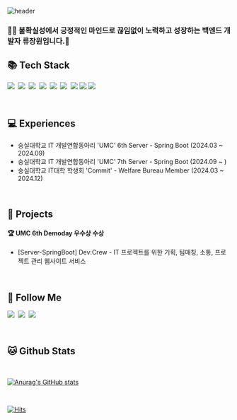 <div align="left">

![header](https://capsule-render.vercel.app/api?type=waving&color=gradient&height=210&section=header&text=JangWon%20Ryu&fontColor=000000&fontSize=70&fontAlign=50&fontAlignY=32&desc=%20&descSize=25&descAlign=75&descAlignY=55)

### 👨‍💻 불확실성에서 긍정적인 마인드로 끊임없이 노력하고 성장하는 백엔드 개발자 류장원입니다.👋

     
## 📚 Tech Stack 
<p align="left">
  <img src="https://img.shields.io/badge/Java-007396?style=flat-square&logo=Conda-Forge&logoColor=white"/>&nbsp;
  <img src="https://img.shields.io/badge/Spring-6DB33F?style=flat-square&logo=Spring&logoColor=white"/>&nbsp;
  <img src="https://img.shields.io/badge/SpringBoot-6DB33F?style=flat-square&logo=SpringBoot&logoColor=white"/>&nbsp;
  <img src="https://img.shields.io/badge/C-00599C?style=flat-square&logo=c%2B%2B&logoColor=white"/>&nbsp;
  <img src="https://img.shields.io/badge/Python-3776AB?style=flat-square&logo=Python&logoColor=white"/>&nbsp;
  <img src="https://img.shields.io/badge/Postman-FF6C37?style=flat-square&logo=Postman&logoColor=white"/>&nbsp;
  <img src="https://img.shields.io/badge/Swagger-85EA2D?style=flat-square&logo=swagger&logoColor=white"/>
  <img src="https://img.shields.io/badge/Amazon EC2-FF9900?style=flat-square&logo=Amazon EC2&logoColor=white"/>
  <img src="https://img.shields.io/badge/Amazon S3-569A31?style=flat-square&logo=Amazon S3&logoColor=white"/>
</p>

<br>

## 💻 Experiences
- 숭실대학교 IT 개발연합동아리 'UMC' 6th Server - Spring Boot (2024.03 ~ 2024.09)
- 숭실대학교 IT 개발연합동아리 'UMC' 7th Server - Spring Boot (2024.09 ~ )
- 숭실대학교 IT대학 학생회 'Commit' - Welfare Bureau Member (2024.03 ~ 2024.12)

 
<br>

## 💫 Projects
#### 🏆 UMC 6th Demoday 우수상 수상
- [Server-SpringBoot] Dev:Crew - IT 프로젝트를 위한 기획, 팀매칭, 소통, 프로젝트 관리 웹사이트 서비스



<br>

## 🔎 Follow Me 
<p align="left">
  <a href="https://velog.io/@jangwon/posts"><img src="https://img.shields.io/badge/Velog-20C997?style=flat-square&logo=Velog&logoColor=white"></a>&nbsp
  <a href="https://eggplant-rain-8d0.notion.site/1dd29143b8f9437183bac78cd7a9c1c9?pvs=74"><img src="https://img.shields.io/badge/Portfolio-000000?style=flat-square&logo=Notion&logoColor=white"/></a>&nbsp
  <a href="https://www.instagram.com/j.circle_r/"><img src="https://img.shields.io/badge/Instagram-E4405F?style=flat-square&logo=Instagram&logoColor=white"/></a>
</p>
<br>

## 🐱 Github Stats
<br>

[![Anurag's GitHub stats](https://github-readme-stats.vercel.app/api?username=Jangwon0319&hide_title=true&show_icons=true&include_all_commits=true&disable_animations=true&theme=vue)](https://github.com/anuraghazra/github-readme-stats) 

<br>

[![Hits](https://hits.seeyoufarm.com/api/count/incr/badge.svg?url=https%3A%2F%2Fgithub.com%2FJangwon0319&count_bg=%23E9CEC4&title_bg=%23D992E3&icon=&icon_color=%23E7E7E7&title=hits&edge_flat=false)](https://hits.seeyoufarm.com)

</div>








